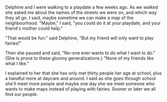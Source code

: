 <!--
.. title: Friends to Make Maps With
.. date: 2009-01-23 21:15:34
.. author: Amy Brown
-->

Delphine and I were walking to a playdate a few weeks
ago.  As we walked she asked me about the names of the
streets we were on, and which way they all go.  I
said, maybe sometime we can make a map of the neighbourhood.
"Maybe," I said, "you could do it at your playdate, and
your friend's mother could help."

"That would be fun." said Delphine, "But my friend will
only want to play fairies!"

Then she paused and said, "No-one ever wants to do what
I want to do."  (She is prone to these gloomy 
generalizations.)  "None of my friends like what
I like."

I explained to her that she has only met thirty people her
age at school, plus a handful more at daycare and around.
I said as she goes through school she'll meet more people and
maybe one day she we meet someone who wants to make maps
instead of playing with fairies.  Sooner or later we
all find our people.

